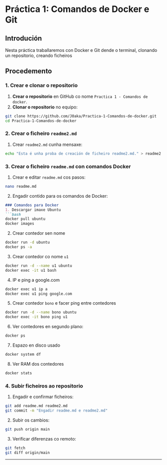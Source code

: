 # Práctica 1: Comandos de Docker e Git

## Introdución
Nesta práctica traballaremos con Docker e Git dende o terminal, clonando un repositorio, creando ficheiros
## Procedemento
### 1. Crear e clonar o repositorio
1. **Crear o repositorio** en GitHub co nome `Practica 1 - Comandos de docker`.
2. **Clonar o repositorio** no equipo:
```bash
git clone https://github.com/J0aka/Practica-1-Comandos-de-docker.git
cd Practica-1-Comandos-de-docker
```
### 2. Crear o ficheiro `readme2.md`
1. Crear `readme2.md` cunha mensaxe:
```bash
echo "Esta é unha proba de creación de ficheiro readme2.md." > readme2.md
```
### 3. Crear o ficheiro `readme.md` con comandos Docker
1. Crear e editar `readme.md` cos pasos:
```bash
nano readme.md
```
2. Engadir contido para os comandos de Docker:
```markdown
### Comandos para Docker
1. Descargar imaxe Ubuntu
```bash
docker pull ubuntu
docker images
```
2. Crear contedor sen nome
```bash
docker run -d ubuntu
docker ps -a
```
3. Crear contedor co nome `u1`
```bash
docker run -d --name u1 ubuntu
docker exec -it u1 bash
```
4. IP e ping a google.com
```bash
docker exec u1 ip a
docker exec u1 ping google.com
```
5. Crear contedor `bono` e facer ping entre contedores
```bash
docker run -d --name bono ubuntu
docker exec -it bono ping u1
```
6. Ver contedores en segundo plano:
```bash
docker ps
```
7. Espazo en disco usado
```bash
docker system df
```
8. Ver RAM dos contedores
```bash
docker stats
```
### 4. Subir ficheiros ao repositorio
1. Engadir e confirmar ficheiros:
```bash
git add readme.md readme2.md
git commit -m "Engadir readme.md e readme2.md"
```
2. Subir os cambios:
```bash
git push origin main
```
3. Verificar diferenzas co remoto:
```bash
git fetch
git diff origin/main
```
---
